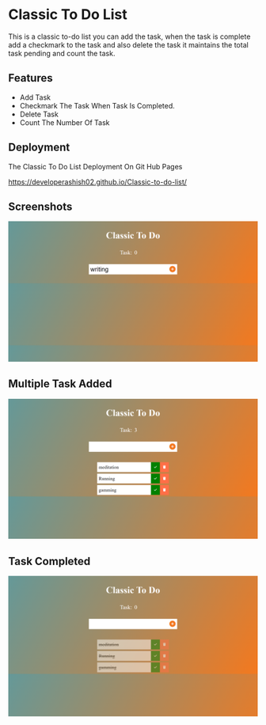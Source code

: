 
# Classic To Do List 

This is a classic to-do list you can add the task, when the task is complete add a checkmark to the task and also delete the task it maintains the total task pending and count the task. 
## Features

- Add Task 
- Checkmark The Task When Task Is Completed.
- Delete Task
- Count The Number Of Task 


## Deployment
The Classic To Do List Deployment On Git Hub Pages 

https://developerashish02.github.io/Classic-to-do-list/


## Screenshots

![App Screenshot](https://github.com/developerashish02/Classic-to-do-list/blob/main/Screenshots/Screenshot%20(3).png?raw=true)

## Multiple Task  Added

![App Screenshot](https://github.com/developerashish02/Classic-to-do-list/blob/main/Screenshots/Screenshot%20(7).png?raw=true)

## Task Completed
![App Screenshot](https://github.com/developerashish02/Classic-to-do-list/blob/main/Screenshots/Screenshot%20(8).png?raw=true)

